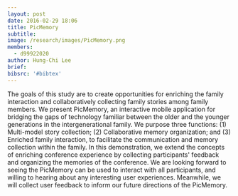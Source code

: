```yaml
---
layout: post
date: 2016-02-29 18:06
title: PicMemory
subtitle:
image: /research/images/PicMemory.png
members:
  - d99922020
author: Hung-Chi Lee
brief:
bibsrc: '#bibtex'
---
```

<p>The goals of this study are to create opportunities for enriching the family interaction and collaboratively collecting family stories among family members. We present PicMemory, an interactive mobile application for bridging the gaps of technology familiar between the older and the younger generations in the intergenerational family. We purpose three functions: (1) Multi-model story collection; (2) Collaborative memory organization; and (3) Enriched family interaction, to facilitate the communication and memory collection within the family. In this demonstration, we extend the concepts of enriching conference experience by collecting participants' feedback and organizing the memories of the conference. We are looking forward to seeing the PicMemory can be used to interact with all participants, and willing to hearing about any interesting user experiences. Meanwhile, we will collect user feedback to inform our future directions of the PicMemory.</p>
